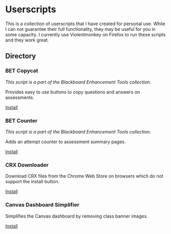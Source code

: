 # Userscripts

This is a collection of userscripts that I have created for personal use. While I can not guarantee their full functionality, they may be useful for you in some capacity. I currently use Violentmonkey on Firefox to run these scripts and they work great.

## Directory

### BET Copycat

_This script is a part of the Blackboard Enhancement Tools collection._

Provides easy to use buttons to copy questions and answers on assessments.

[Install](https://raw.githubusercontent.com/AndrewLemons/userscripts/master/dist/bet-copycat.user.js)

### BET Counter

_This script is a part of the Blackboard Enhancement Tools collection._

Adds an attempt counter to assessment summary pages.

[Install](https://raw.githubusercontent.com/AndrewLemons/userscripts/master/dist/bet-counter.user.js)

### CRX Downloader

Download CRX files from the Chrome Web Store on browsers which do not support the install button.

[Install](https://raw.githubusercontent.com/AndrewLemons/userscripts/master/dist/crx-downloader.user.js)

### Canvas Dashboard Simplifier

Simplifies the Canvas dashboard by removing class banner images.

[Install](https://raw.githubusercontent.com/AndrewLemons/userscripts/master/dist/canvas-dashboard-simplifier.user.js)
